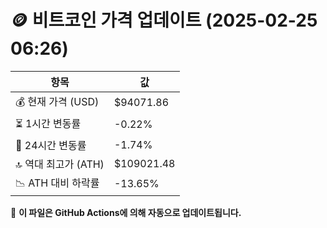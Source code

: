 # 🪙 비트코인 가격 업데이트 (2025-02-25 06:26)

| 항목                | 값 |
|--------------------|----------------|
| 💰 현재 가격 (USD) | $94071.86 |
| ⏳ 1시간 변동률    | -0.22% |
| 📆 24시간 변동률   | -1.74% |
| 🔝 역대 최고가 (ATH) | $109021.48 |
| 📉 ATH 대비 하락률 | -13.65% |

🔄 **이 파일은 GitHub Actions에 의해 자동으로 업데이트됩니다.**
